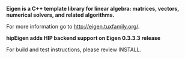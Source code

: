 **Eigen is a C++ template library for linear algebra: matrices, vectors, numerical solvers, and related algorithms.**

For more information go to http://eigen.tuxfamily.org/.

**hipEigen adds HIP backend support on Eigen 0.3.3.3 release**

For build and test instructions, please review INSTALL. 
